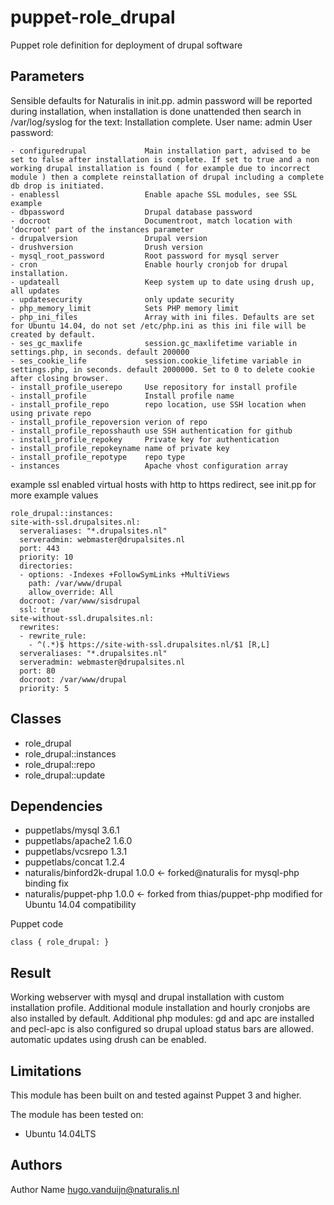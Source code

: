 puppet-role_drupal
===================

Puppet role definition for deployment of drupal software

Parameters
-------------
Sensible defaults for Naturalis in init.pp.
admin password will be reported during installation, when installation is done unattended then search in /var/log/syslog for the text:  Installation complete.  User name: admin  User password: <password here>

```
- configuredrupal             Main installation part, advised to be set to false after installation is complete. If set to true and a non working drupal installation is found ( for example due to incorrect module ) then a complete reinstallation of drupal including a complete db drop is initiated.
- enablessl                   Enable apache SSL modules, see SSL example
- dbpassword                  Drupal database password
- docroot                     Documentroot, match location with 'docroot' part of the instances parameter
- drupalversion               Drupal version
- drushversion                Drush version
- mysql_root_password         Root password for mysql server
- cron                        Enable hourly cronjob for drupal installation. 
- updateall                   Keep system up to date using drush up, all updates
- updatesecurity              only update security 
- php_memory_limit            Sets PHP memory limit
- php_ini_files               Array with ini files. Defaults are set for Ubuntu 14.04, do not set /etc/php.ini as this ini file will be created by default.
- ses_gc_maxlife              session.gc_maxlifetime variable in settings.php, in seconds. default 200000
- ses_cookie_life             session.cookie_lifetime variable in settings.php, in seconds. default 2000000. Set to 0 to delete cookie after closing browser.
- install_profile_userepo     Use repository for install profile
- install_profile             Install profile name
- install_profile_repo        repo location, use SSH location when using private repo
- install_profile_repoversion verion of repo
- install_profile_reposshauth use SSH authentication for github
- install_profile_repokey     Private key for authentication
- install_profile_repokeyname name of private key
- install_profile_repotype    repo type
- instances                   Apache vhost configuration array
```


example ssl enabled virtual hosts with http to https redirect, see init.pp for more example values

```
role_drupal::instances:
site-with-ssl.drupalsites.nl: 
  serveraliases: "*.drupalsites.nl"
  serveradmin: webmaster@drupalsites.nl
  port: 443
  priority: 10
  directories: 
  - options: -Indexes +FollowSymLinks +MultiViews
    path: /var/www/drupal
    allow_override: All
  docroot: /var/www/sisdrupal
  ssl: true
site-without-ssl.drupalsites.nl: 
  rewrites: 
  - rewrite_rule: 
    - ^(.*)$ https://site-with-ssl.drupalsites.nl/$1 [R,L]
  serveraliases: "*.drupalsites.nl"
  serveradmin: webmaster@drupalsites.nl
  port: 80
  docroot: /var/www/drupal
  priority: 5
```


Classes
-------------
- role_drupal
- role_drupal::instances
- role_drupal::repo
- role_drupal::update

Dependencies
-------------
- puppetlabs/mysql 3.6.1
- puppetlabs/apache2 1.6.0
- puppetlabs/vcsrepo 1.3.1
- puppetlabs/concat 1.2.4
- naturalis/binford2k-drupal 1.0.0  <- forked@naturalis for mysql-php binding fix
- naturalis/puppet-php 1.0.0 <- forked from thias/puppet-php modified for Ubuntu 14.04 compatibility


Puppet code
```
class { role_drupal: }
```
Result
-------------
Working webserver with mysql and drupal installation with custom installation profile. Additional module installation and hourly cronjobs are also installed by default.
Additional php modules: gd and apc are installed and pecl-apc is also configured so drupal upload status bars are allowed. 
automatic updates using drush can be enabled. 

Limitations
-------------
This module has been built on and tested against Puppet 3 and higher.


The module has been tested on:
- Ubuntu 14.04LTS


Authors
-------------
Author Name <hugo.vanduijn@naturalis.nl>

